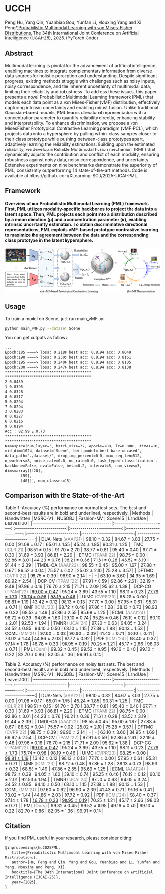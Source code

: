 # UCCH
Peng Hu, Yang Qin, Yuanbiao Gou, Yunfan Li, Mouxing Yang and Xi Peng*,[Probabilistic Multimodal Learning with von Mises-Fisher Distributions](https://ijcai-preprints.s3.us-west-1.amazonaws.com/2025/2595.pdf), The 34th International Joint Conference on Artificial Intelligence (IJCAI-25), 2025. (PyTorch Code)

## Abstract
Multimodal learning is pivotal for the advancement of artificial intelligence, enabling machines to integrate complementary information from diverse data sources for holistic perception and understanding. Despite significant progress, existing methods struggle with challenges such as noisy inputs, noisy correspondence, and the inherent uncertainty of multimodal data, limiting their reliability and robustness. To address these issues, this paper presents a novel Probabilistic Multimodal Learning framework (PML) that models each data point as a von Mises-Fisher (vMF) distribution, effectively capturing intrinsic uncertainty and enabling robust fusion. Unlike traditional Gaussian-based models, PML learns directional representation with a concentration parameter to quantify reliability directly, enhancing stability and interpretability. To enhance discrimination, we propose a von MisesFisher Prototypical Contrastive Learning paradigm (vMF-PCL), which projects data onto a hypersphere by pulling within-class samples closer to their class prototype while pushing between-class prototypes apart, adaptively learning the reliability estimations. Building upon the estimated reliability, we develop a Reliable Multimodal Fusion mechanism (RMF) that dynamically adjusts the contribution and conflict of each modality, ensuring robustness against noisy data, noisy correspondence, and uncertainty. Extensive experiments on nine benchmarks demonstrate the superiority of PML, consistently outperforming 14 state-of-the-art methods. Code is available at https://github. com/XLearning-SCU/2025-IJCAI-PML.

## Framework
<h4>Overview of our Probabilistic Multimodal Learning (PML) framework. First, PML utilizes modality-specific backbones to project the data into a latent space. Then, PML projects each point into a distribution described by a mean direction (µ) and a concentration parameter (κ), enabling intrinsic uncertainty estimation. To obtain discriminative directional representations, PML exploits vMF-based prototype contrastive learning to maximize the agreement between the data and the corresponding class prototype in the latent hypersphere.
</h4> 
<img src=img/framework.png class='center' \>

## Usage
To train a model on Scene, just run main_vMF.py:
```bash
python main_vMF.py --dataset Scene
```

You can get outputs as follows:
```
...
Epoch:185 ====> loss: 0.2188 best acc: 0.8194 acc: 0.8049
Epoch:190 ====> loss: 0.2505 best acc: 0.8194 acc: 0.8161
Epoch:195 ====> loss: 0.2406 best acc: 0.8194 acc: 0.8105
Epoch:200 ====> loss: 0.2476 best acc: 0.8194 acc: 0.8138
***************************************
***************************************
2 0.8439
1 0.8395
4 0.8328
8 0.8317
5 0.8294
7 0.8294
3 0.8283
0 0.8227
6 0.8216
9 0.8194
Acc : 82.99 ± 0.73
***************************************
***************************************
Namespace(num_layer=3, batch_size=32, epochs=200, lr=0.0001, times=10, mid_dim=1024, dataset='Scene', bert_model='bert-base-uncased', data_path='./dataset/', drop_img_percent=0.0, max_seq_len=512, n_workers=8, noise_rate=0.0, nc_rate=0.0, task_type='classification', backbone=False, eval=False, beta=0.2, interval=5, num_views=3, dims=array([[20],
       [59],
       [40]]), num_classes=15)
```

## Comparison with the State-of-the-Art
Table 1. Accuracy (\%) performance on normal test sets. The best and second-best results are in bold and underlined, respectively.
| Methods                                |         Handwritten        |           MSRC-V1          |           NUSOBJ           |         Fashion-MV         |           Scene15          |           LandUse          |          Leaves100         |
|----------------------------------------|:--------------------------:|:--------------------------:|:--------------------------:|:--------------------------:|:--------------------------:|:--------------------------:|:--------------------------:|
| DUA-Nets <span style="color: #888888">(AAAI’21)</span> |      98.10 $\pm$ 0.32      |      84.67 $\pm$ 3.03      |      27.75 $\pm$ 0.00      |      91.08 $\pm$ 0.17      |      65.01 $\pm$ 1.55      |      45.24 $\pm$ 1.85      |      90.31 $\pm$ 1.25      |
| TMC <span style="color: #888888">(ICLR’21)</span>    |      98.51 $\pm$ 0.15      |      91.70 $\pm$ 2.70      |      38.77 $\pm$ 0.81      |      95.40 $\pm$ 0.40      |      67.71 $\pm$ 0.30      |      31.69 $\pm$ 3.93      |      86.81 $\pm$ 2.20      |
| ETMC <span style="color: #888888">(TPAMI’22)</span>  |      98.75 $\pm$ 0.00      |      92.86 $\pm$ 3.01      |      44.23 $\pm$ 0.76      |      96.21 $\pm$ 0.36      |      71.61 $\pm$ 0.28      |      43.52 $\pm$ 3.19      |      91.44 $\pm$ 2.39      |
| TMDL-OA <span style="color: #888888">(AAAI’22)</span>   |      98.55 $\pm$ 0.45      |      95.00 $\pm$ 1.67      |      27.88 $\pm$ 0.67      |      86.52 $\pm$ 0.04      |      75.57 $\pm$ 0.02      |      25.02 $\pm$ 2.10      |      75.28 $\pm$ 3.57      |
| DFTMC <span style="color: #888888">(CVPR’22)</span>  |      98.75 $\pm$ 0.39      |      96.90 $\pm$ 2.14      |              -             |              -             |      63.10 $\pm$ 3.60      |      34.95 $\pm$ 1.69      |      69.92 $\pm$ 2.54      |
| DCP-CV <span style="color: #888888">(TPAMI’22)</span> |      97.91 $\pm$ 0.59      |      92.86 $\pm$ 2.61      |      32.19 $\pm$ 9.48      |      97.96 $\pm$ 0.16      |      76.70 $\pm$ 2.15      |      71.71 $\pm$ 2.09      |      95.62 $\pm$ 1.38      |
| DCP-CG <span style="color: #888888">(TPAMI’22)</span>  | <u>99.00 $\pm$ 0.47</u> |      95.24 $\pm$ 3.69      |      43.65 $\pm$ 1.10      |      98.11 $\pm$ 0.23      | <u>77.79 $\pm$ 1.73</u> | <u>75.74 $\pm$ 0.98</u> | <u>98.19 $\pm$ 0.46</u> |
| UIMC <span style="color: #888888">(CVPR’23)</span>     |      98.25 $\pm$ 0.00      | <u>98.81 $\pm$ 1.19</u> |      43.42 $\pm$ 0.12      |      98.13 $\pm$ 0.13      |      77.70 $\pm$ 0.00      |      57.95 $\pm$ 0.61      |      95.31 $\pm$ 0.71      |
| QMF <span style="color: #888888">(ICML’23)</span>     |      98.72 $\pm$ 0.48      |      97.86 $\pm$ 1.28      |      38.13 $\pm$ 0.73      |      98.93 $\pm$ 0.32      |      68.58 $\pm$ 1.49      |      47.86 $\pm$ 2.55      |      95.69 $\pm$ 1.25      |
| ECML <span style="color: #888888">(AAAI’24)</span>    |      98.72 $\pm$ 0.39      |      94.05 $\pm$ 1.60      |      39.10 $\pm$ 0.74      |      95.25 $\pm$ 0.46      |      76.19 $\pm$ 0.12      |      60.10 $\pm$ 2.01      |      92.53 $\pm$ 1.94      |
| TMNR <span style="color: #888888">(IJCAI’24)</span>  |      97.20 $\pm$ 0.63      |      94.05 $\pm$ 3.24      |      34.52 $\pm$ 0.85      |      94.10 $\pm$ 0.50      |      68.10 $\pm$ 1.15      |      27.38 $\pm$ 1.88      |      90.13 $\pm$ 1.53      |
| CCML <span style="color: #888888">(MM’24)</span>    |      97.60 $\pm$ 0.62      |      96.90 $\pm$ 2.39      |      41.43 $\pm$ 0.71      |      95.16 $\pm$ 0.41      |      73.02 $\pm$ 1.44      |      44.86 $\pm$ 2.03      |      97.72 $\pm$ 0.92      |
| PDF <span style="color: #888888">(ICML’24)</span>  |      98.40 $\pm$ 0.37      |      97.14 $\pm$ 1.78      | <u>46.78 $\pm$ 0.33</u> | <u>98.95 $\pm$ 0.19</u> |      70.25 $\pm$ 1.21      |      45.17 $\pm$ 2.66      |      98.03 $\pm$ 0.71      |
| PML <span style="color: #888888">(Ours)</span>   |      99.32 $\pm$ 0.45      |      99.52 $\pm$ 0.95      |      49.16 $\pm$ 0.40      |      99.10 $\pm$ 0.22      |      82.70 $\pm$ 0.86      |      82.05 $\pm$ 1.36      |      99.91 $\pm$ 0.14      |


Table 2. Accuracy ($\%$) performance on noisy test sets. The best and second-best results are in bold and underlined, respectively.
| Methods                                |         Handwritten        |           MSRC-V1          |           NUSOBJ           |         Fashion-MV         |           Scene15          |           LandUse          |          Leaves100         |
|----------------------------------------|:--------------------------:|:--------------------------:|:--------------------------:|:--------------------------:|:--------------------------:|:--------------------------:|:--------------------------:|
| DUA-Nets <span style="color: #888888">(AAAI’21)</span> |      98.10 $\pm$ 0.32      |      84.67 $\pm$ 3.03      |      27.75 $\pm$ 0.00      |      91.08 $\pm$ 0.17      |      65.01 $\pm$ 1.55      |      45.24 $\pm$ 1.85      |      90.31 $\pm$ 1.25      |
| TMC <span style="color: #888888">(ICLR’21)</span>      |      98.51 $\pm$ 0.15      |      91.70 $\pm$ 2.70      |      38.77 $\pm$ 0.81      |      95.40 $\pm$ 0.40      |      67.71 $\pm$ 0.30      |      31.69 $\pm$ 3.93      |      86.81 $\pm$ 2.20      |
| ETMC <span style="color: #888888">(TPAMI’22)</span>    |      98.75 $\pm$ 0.00      |      92.86 $\pm$ 3.01      |      44.23 $\pm$ 0.76      |      96.21 $\pm$ 0.36      |      71.61 $\pm$ 0.28      |      43.52 $\pm$ 3.19      |      91.44 $\pm$ 2.39      |
| TMDL-OA <span style="color: #888888">(AAAI’22)</span>  |      98.55 $\pm$ 0.45      |      95.00 $\pm$ 1.67      |      27.88 $\pm$ 0.67      |      86.52 $\pm$ 0.04      |      75.57 $\pm$ 0.02      |      25.02 $\pm$ 2.10      |      75.28 $\pm$ 3.57      |
| DFTMC <span style="color: #888888">(CVPR’22)</span>    |      98.75 $\pm$ 0.39      |      96.90 $\pm$ 2.14      |              -             |              -             |      63.10 $\pm$ 3.60      |      34.95 $\pm$ 1.69      |      69.92 $\pm$ 2.54      |
| DCP-CV <span style="color: #888888">(TPAMI’22)</span>  |      97.91 $\pm$ 0.59      |      92.86 $\pm$ 2.61      |      32.19 $\pm$ 9.48      |      97.96 $\pm$ 0.16      |      76.70 $\pm$ 2.15      |      71.71 $\pm$ 2.09      |      95.62 $\pm$ 1.38      |
| DCP-CG <span style="color: #888888">(TPAMI’22)</span>  | <u>99.00 $\pm$ 0.47</u> |      95.24 $\pm$ 3.69      |      43.65 $\pm$ 1.10      |      98.11 $\pm$ 0.23      | <u>77.79 $\pm$ 1.73</u> | <u>75.74 $\pm$ 0.98</u> | <u>98.19 $\pm$ 0.46</u> |
| UIMC <span style="color: #888888">(CVPR’23)</span>     |      98.25 $\pm$ 0.00      | <u>98.81 $\pm$ 1.19</u> |      43.42 $\pm$ 0.12      |      98.13 $\pm$ 0.13      |      77.70 $\pm$ 0.00      |      57.95 $\pm$ 0.61      |      95.31 $\pm$ 0.71      |
| QMF <span style="color: #888888">(ICML’23)</span>      |      98.72 $\pm$ 0.48      |      97.86 $\pm$ 1.28      |      38.13 $\pm$ 0.73      |      98.93 $\pm$ 0.32      |      68.58 $\pm$ 1.49      |      47.86 $\pm$ 2.55      |      95.69 $\pm$ 1.25      |
| ECML <span style="color: #888888">(AAAI’24)</span>     |      98.72 $\pm$ 0.39      |      94.05 $\pm$ 1.60      |      39.10 $\pm$ 0.74      |      95.25 $\pm$ 0.46      |      76.19 $\pm$ 0.12      |      60.10 $\pm$ 2.01      |      92.53 $\pm$ 1.94      |
| TMNR <span style="color: #888888">(IJCAI’24)</span>    |      97.20 $\pm$ 0.63      |      94.05 $\pm$ 3.24      |      34.52 $\pm$ 0.85      |      94.10 $\pm$ 0.50      |      68.10 $\pm$ 1.15      |      27.38 $\pm$ 1.88      |      90.13 $\pm$ 1.53      |
| CCML <span style="color: #888888">(MM’24)</span>       |      97.60 $\pm$ 0.62      |      96.90 $\pm$ 2.39      |      41.43 $\pm$ 0.71      |      95.16 $\pm$ 0.41      |      73.02 $\pm$ 1.44      |      44.86 $\pm$ 2.03      |      97.72 $\pm$ 0.92      |
| PDF <span style="color: #888888">(ICML’24)</span>      |      98.40 $\pm$ 0.37      |      97.14 $\pm$ 1.78      | <u>46.78 $\pm$ 0.33</u> | <u>98.95 $\pm$ 0.19</u> |      70.25 $\pm$ 1.21      |      45.17 $\pm$ 2.66      |      98.03 $\pm$ 0.71      |
| PML <span style="color: #888888">(Ours)</span>         |      99.32 $\pm$ 0.45      |      99.52 $\pm$ 0.95      |      49.16 $\pm$ 0.40      |      99.10 $\pm$ 0.22      |      82.70 $\pm$ 0.86      |      82.05 $\pm$ 1.36      |      99.91 $\pm$ 0.14      |

## Citation
If you find PML useful in your research, please consider citing:
```
@inproceedings{hu2025PML,
   title={Probabilistic Multimodal Learning with von Mises-Fisher Distributions},
   author={Hu, Peng and Qin, Yang and Gou, Yuanbiao and Li, Yunfan and Yang, Mouxing and Peng, Xi},
   booktitle={The 34th International Joint Conference on Artificial Intelligence (IJCAI-25)},
   year={2025},
}
```
